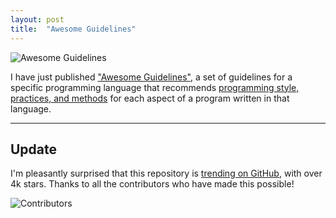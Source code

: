 ```yaml
---
layout: post
title:  "Awesome Guidelines"
---
```


![Awesome Guidelines](https://wahyukristianto.com/awesome-guidelines/assets/header.png)

I have just published ["Awesome Guidelines"](https://github.com/Kristories/awesome-guidelines), a set of guidelines for a specific programming language that recommends [programming style, practices, and methods](https://en.wikipedia.org/wiki/Coding_conventions) for each aspect of a program written in that language.

---

## Update

I'm pleasantly surprised that this repository is [trending on GitHub](http://web.archive.org/web/20170717234302/https://github.com/trending), with over 4k stars. Thanks to all the contributors who have made this possible!

![Contributors](https://contributors-img.web.app/image?repo=Kristories/awesome-guidelines)